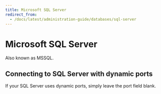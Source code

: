 ```yaml
---
title: Microsoft SQL Server
redirect_from:
  - /docs/latest/administration-guide/databases/sql-server
---
```


# Microsoft SQL Server

Also known as MSSQL.

## Connecting to SQL Server with dynamic ports

If your SQL Server uses dynamic ports, simply leave the port field blank.
